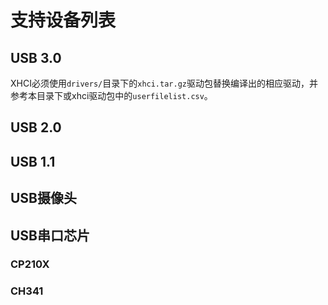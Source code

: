# 支持设备列表

## USB 3.0
XHCI必须使用`drivers/`目录下的`xhci.tar.gz`驱动包替换编译出的相应驱动，并参考本目录下或xhci驱动包中的`userfilelist.csv`。
## USB 2.0

## USB 1.1

## USB摄像头

## USB串口芯片
### CP210X
### CH341
